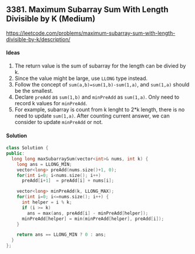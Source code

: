 ## **3381. Maximum Subarray Sum With Length Divisible by K (Medium)**


https://leetcode.com/problems/maximum-subarray-sum-with-length-divisible-by-k/description/


#### Ideas
1. The return value is the sum of subarray for the length can be divied by k.
2. Since the value might be large, use `LLONG` type instead.
3. Follow the concept of `sum(a,b)=sum(1,b)-sum(1,a)`, and `sum(1,a)` should be the smallest.
4. Declare `preAdd` as `sum(1,b)` and `minPreAdd` as `sum(1,a)`. Only need to record k values for `minPreAdd`. 
5. For example, subarray is count from k lenght to 2*k length,  there is no need to update `sum(1,a)`. After counting current answer, we can consider to update `minPreAdd` or not.

#### Solution
```C++
class Solution {
public:
  long long maxSubarraySum(vector<int>& nums, int k) {
    long ans = LLONG_MIN;
    vector<long> preAdd(nums.size()+1, 0);
    for(int i=0; i<nums.size(); i++) 
      preAdd[i+1]  = preAdd[i] + nums[i];

    vector<long> minPreAdd(k, LLONG_MAX);
    for(int i=0; i<=nums.size(); i++) {
      int helper = i % k;
      if (i >= k)
        ans = max(ans, preAdd[i] - minPreAdd[helper]);
      minPreAdd[helper] = min(minPreAdd[helper], preAdd[i]);
    }

    return ans == LLONG_MIN ? 0 : ans;
  }
};
```